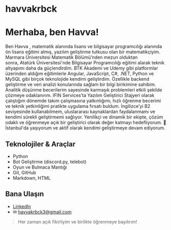 # havvakrbck
# Merhaba, ben Havva!

  Ben Havva , matematik alanında lisans ve bilgisayar programcılığı alanında ön lisans eğitimi almış, yazılım geliştirme tutkusu olan bir matematikçiyim. Marmara Üniversitesi Matematik Bölümü’nden mezun olduktan    
  sonra, Atatürk Üniversitesi'nde Bilgisayar Programcılığı eğitimi alarak teknik altyapımı daha da güçlendirdim.
  BTK Akademi ve Udemy gibi platformlar üzerinden aldığım eğitimlerle Angular, JavaScript, C#, .NET, Python ve MySQL gibi birçok teknolojide kendimi geliştirdim. Özellikle backend geliştirme ve veri analizi 
  konularında sağlam bir bilgi birikimine sahibim. Analitik düşünme becerilerim sayesinde karmaşık problemleri etkili şekilde çözmeye odaklanırım.
  IFIN Services’ta Yazılım Geliştirici Stajyeri olarak çalıştığım dönemde takım çalışmasına yatkınlığımı, hızlı öğrenme becerimi ve teknik yetkinliğimi pratikte uygulama fırsatı buldum. İngilizce’yi B2 seviyesinde 
  kullanabilmem, uluslararası kaynaklardan faydalanmamı ve kendimi sürekli geliştirmemi sağlıyor.
  Yenilikçi ve dinamik bir ekipte, çözüm odaklı ve öğrenmeye açık bir geliştirici olarak değer katmayı hedefliyorum.
 📍 İstanbul'da yaşıyorum ve aktif olarak kendimi geliştirmeye devam ediyorum.

##  Teknolojiler & Araçlar
-  Python
-  Bot Geliştirme (discord.py, telebot)
-  Oyun ve Bulmaca Mantığı
-  Git, GitHub
-  Markdown, HTML


##  Bana Ulaşın
- [LinkedIn](https://www.linkedin.com/in/havvakrbck)
- ✉ havvakrbck3@gmail.com

>  Her zaman açık fikirliyim ve birlikte öğrenmeye bayılırım!
